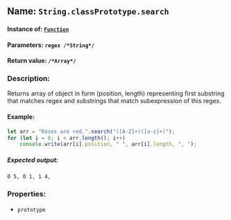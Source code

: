 ## Name: `String.classPrototype.search`

#### Instance of: [`Function`](Function.md)

#### Parameters: `regex /*String*/`

#### Return value: `/*Array*/`

### Description:

Returns array of object in form (position, length)
representing first substring that matches regex
and substrings that match subexpression of this regex.

#### Example:

```js
let arr = "Roses are red.".search("([A-Z]+)([a-z]+)");
for (let i = 0; i < arr.length(); i++)
    console.write(arr[i].position, " ", arr[i].length, ", ");
```

##### Expected output:

```
0 5, 0 1, 1 4, 
```

### Properties:

- `prototype`


